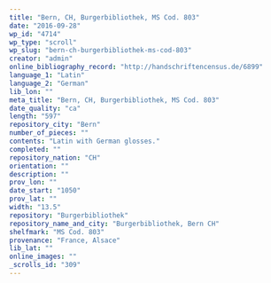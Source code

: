 ```yaml
---
title: "Bern, CH, Burgerbibliothek, MS Cod. 803"
date: "2016-09-28"
wp_id: "4714"
wp_type: "scroll"
wp_slug: "bern-ch-burgerbibliothek-ms-cod-803"
creator: "admin"
online_bibliography_record: "http://handschriftencensus.de/6899"
language_1: "Latin"
language_2: "German"
lib_lon: ""
meta_title: "Bern, CH, Burgerbibliothek, MS Cod. 803"
date_quality: "ca"
length: "597"
repository_city: "Bern"
number_of_pieces: ""
contents: "Latin with German glosses."
completed: ""
repository_nation: "CH"
orientation: ""
description: ""
prov_lon: ""
date_start: "1050"
prov_lat: ""
width: "13.5"
repository: "Burgerbibliothek"
repository_name_and_city: "Burgerbibliothek, Bern CH"
shelfmark: "MS Cod. 803"
provenance: "France, Alsace"
lib_lat: ""
online_images: ""
_scrolls_id: "309"
---
```



